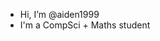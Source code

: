 - Hi, I’m @aiden1999
- I'm a CompSci + Maths student


<!---
aiden1999/aiden1999 is a ✨ special ✨ repository because its `README.md` (this file) appears on your GitHub profile.
You can click the Preview link to take a look at your changes.
--->
